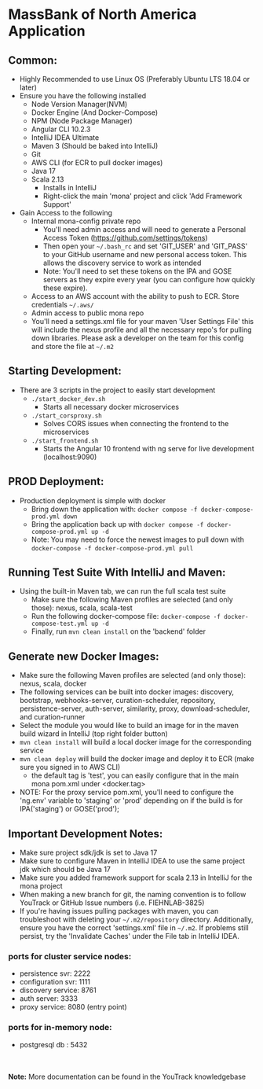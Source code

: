 # MassBank of North America Application

## Common:
- Highly Recommended to use Linux OS (Preferably Ubuntu LTS 18.04 or later)
- Ensure you have the following installed
  - Node Version Manager(NVM)
  - Docker Engine (And Docker-Compose)
  - NPM (Node Package Manager)
  - Angular CLI 10.2.3
  - IntelliJ IDEA Ultimate
  - Maven 3 (Should be baked into IntelliJ)
  - Git
  - AWS CLI (for ECR to pull docker images)
  - Java 17 
  - Scala 2.13
    - Installs in IntelliJ
    - Right-click the main 'mona' project and click 'Add Framework Support'
- Gain Access to the following
  - Internal mona-config private repo
    - You'll need admin access and will need to generate a Personal Access Token (https://github.com/settings/tokens)
    - Then open your `~/.bash_rc` and set 'GIT_USER' and 'GIT_PASS' to your GitHub username and
      new personal access token. This allows the discovery service to work as intended
    - Note: You'll need to set these tokens on the IPA and GOSE servers as they expire every year (you can configure
      how quickly these expire).
  - Access to an AWS account with the ability to push to ECR. Store credentials `~/.aws/`
  - Admin access to public mona repo
  - You'll need a settings.xml file for your maven 'User Settings File' this will include the nexus profile
    and all the necessary repo's for pulling down libraries. Please ask a developer on the team for this config
    and store the file at `~/.m2`


## Starting Development:
- There are 3 scripts in the project to easily start development
  - `./start_docker_dev.sh`
    - Starts all necessary docker microservices
  - `./start_corsproxy.sh`
    - Solves CORS issues when connecting the frontend to the microservices
  - `./start_frontend.sh`
    - Starts the Angular 10 frontend with ng serve for live development (localhost:9090)

## PROD Deployment:
- Production deployment is simple with docker
  - Bring down the application with: `docker compose -f docker-compose-prod.yml down`
  - Bring the application back up with `docker compose -f docker-compose-prod.yml up -d`
  - Note: You may need to force the newest images to pull down with `docker-compose -f docker-compose-prod.yml pull`

## Running Test Suite With IntelliJ and Maven:
- Using the built-in Maven tab, we can run the full scala test suite
  - Make sure the following Maven profiles are selected (and only those): nexus, scala, scala-test
  - Run the following docker-compose file: `docker-compose -f docker-compose-test.yml up -d`
  - Finally, run `mvn clean install` on the 'backend' folder

## Generate new Docker Images:
- Make sure the following Maven profiles are selected (and only those): nexus, scala, docker
- The following services can be built into docker images: discovery, bootstrap, webhooks-server, curation-scheduler,
  repository, persistence-server, auth-server, similarity, proxy, download-scheduler, and curation-runner
- Select the module you would like to build an image for in the maven build wizard in IntelliJ (top right folder button)
- `mvn clean install` will build a local docker image for the corresponding service
- `mvn clean deploy` will build the docker image and deploy it to ECR (make sure you signed in to AWS CLI)
  - the default tag is 'test', you can easily configure that in the main mona pom.xml under <docker.tag>
- NOTE: For the proxy service pom.xml, you'll need to configure the 'ng.env' variable to 'staging' or 'prod' 
  depending on if the build is for IPA('staging') or GOSE('prod');

## Important Development Notes:
- Make sure project sdk/jdk is set to Java 17
- Make sure to configure Maven in IntelliJ IDEA to use the same project jdk which should be Java 17
- Make sure you added framework support for scala 2.13 in IntelliJ for the mona project 
- When making a new branch for git, the naming convention is to follow YouTrack or GitHub Issue numbers (i.e. FIEHNLAB-3825)
- If you're having issues pulling packages with maven, you can troubleshoot with deleting your `~/.m2/repository` directory.
  Additionally, ensure you have the correct 'settings.xml' file in `~/.m2`. If problems still persist, try the 'Invalidate
  Caches' under the File tab in IntelliJ IDEA.


### ports for cluster service nodes:
- persistence svr: 2222
- configuration svr: 1111
- discovery service: 8761
- auth server: 3333
- proxy service: 8080 (entry point)

### ports for in-memory node:
- postgresql db : 5432

<br/><br/>
<b>Note:</b> More documentation can be found in the YouTrack knowledgebase
